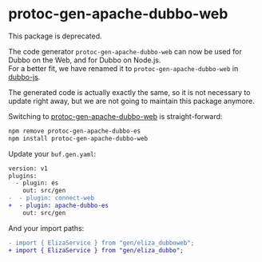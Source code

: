 # protoc-gen-apache-dubbo-web

This package is deprecated.

The code generator `protoc-gen-apache-dubbo-web` can now be used for Dubbo on the 
Web, and for Dubbo on Node.js.  
For a better fit, we have renamed it to `protoc-gen-apache-dubbo-web` in 
[dubbo-js](https://github.com/apache/dubbo-js). 

The generated code is actually exactly the same, so it is not necessary to 
update right away, but we are not going to maintain this package anymore.

Switching to [protoc-gen-apache-dubbo-web](https://www.npmjs.com/package/protoc-gen-apache-dubbo-web) 
is straight-forward:

```bash
npm remove protoc-gen-apache-dubbo-es
npm install protoc-gen-apache-dubbo-web
```

Update your `buf.gen.yaml`:

```diff
version: v1
plugins:
  - plugin: es
    out: src/gen
-  - plugin: connect-web
+  - plugin: apache-dubbo-es
    out: src/gen
```

And your import paths:

```diff
- import { ElizaService } from "gen/eliza_dubboweb";
+ import { ElizaService } from "gen/eliza_dubbo";
```

